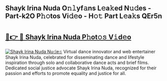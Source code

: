 ## Shayk Irina Nuda O𝚗𝚕yf𝚊ns L𝚎a𝚔ed N𝚞𝚍es - Part-k2O P𝚑𝚘tos Vi𝚍𝚎o - H𝚘𝚝 Part L𝚎a𝚔s QEr5n

# <h2><a href="http://kfeskx7.oniu.top/?m=Shayk+Irina+Nuda">🔗👉 🔴 Shayk Irina Nuda P𝚑ot𝚘𝚜 V𝚒d𝚎o</a></h2>

[![Shayk Irina Nuda Nu𝚍e𝚜](https://i.imgur.com/0qMVB7G.gif)](http://kfeskx7.oniu.top/?m=Shayk+Irina+Nuda)
Virtual dance innovator and web entertainer Shayk Irina Nuda, celebrated for disseminating dance and lifestyle inspiration through solo and collaborative dance acts and brief films. Dedicated social justice advocate Shayk Irina Nuda, recognized for their passion and efforts to promote equality and justice for all.  

